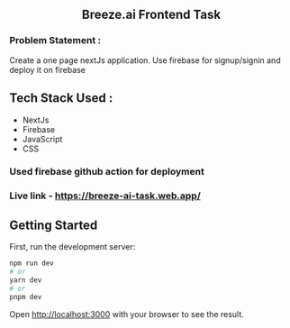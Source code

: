 <h2 align="center">Breeze.ai Frontend Task</h2>

### Problem Statement :
Create a one page nextJs application. Use firebase for signup/signin and deploy it on firebase

## Tech Stack Used :
- NextJs
- Firebase
- JavaScript
- CSS

### Used firebase github action for deployment

### Live link - https://breeze-ai-task.web.app/

## Getting Started

First, run the development server:

```bash
npm run dev
# or
yarn dev
# or
pnpm dev
```

Open [http://localhost:3000](http://localhost:3000) with your browser to see the result.

